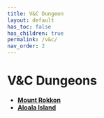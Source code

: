 ```yaml
---
title: V&C Dungeon
layout: default
has_toc: false
has_children: true
permalink: /v&c/
nav_order: 2
---
```

# V&C Dungeons
- [**Mount Rokkon**](./amr/)
- [**Aloala Island**](./aai/)

